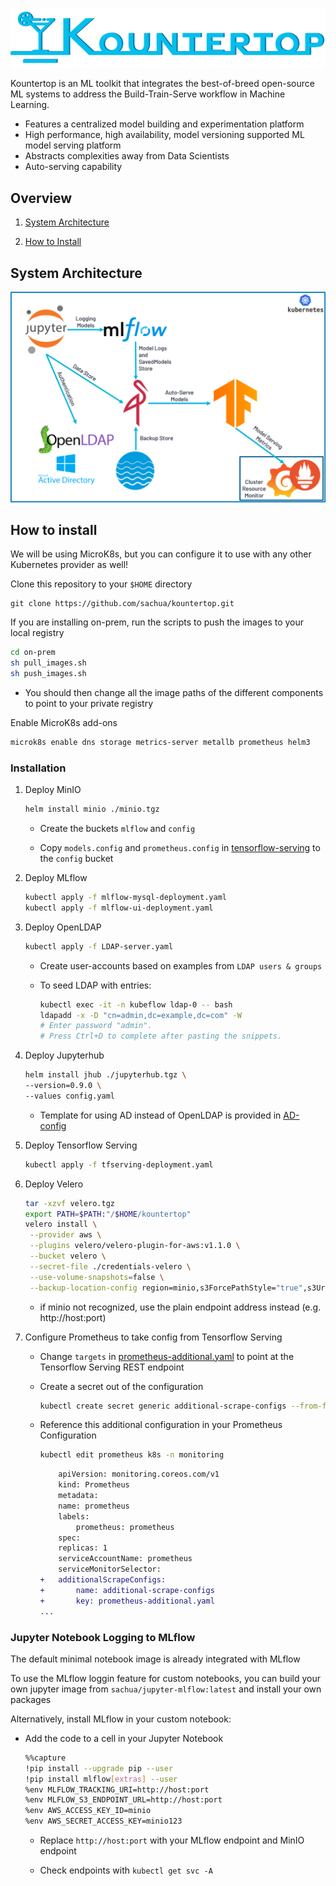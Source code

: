 ![Kountertop](./images/Kountertop_blue.png)

Kountertop is an ML toolkit that integrates the best-of-breed open-source ML systems to address the Build-Train-Serve workflow in Machine Learning.

 * Features a centralized model building and experimentation platform
 * High performance, high availability, model versioning supported ML model serving platform
 * Abstracts complexities away from Data Scientists
 * Auto-serving capability

## Overview

1. [System Architecture](#system-architecture)

2. [How to Install](#how-to-install)

## System Architecture
![System Architecture](./images/system_architecture.png)

## How to install

We will be using MicroK8s, but you can configure it to use with any other Kubernetes provider as well!

Clone this repository to your `$HOME` directory

```
git clone https://github.com/sachua/kountertop.git
```

If you are installing on-prem, run the scripts to push the images to your local registry

```bash
cd on-prem
sh pull_images.sh
sh push_images.sh
```
    
* You should then change all the image paths of the different components to point to your private registry

Enable MicroK8s add-ons

```bash
microk8s enable dns storage metrics-server metallb prometheus helm3
```

### Installation

1. Deploy MinIO

    ```bash
    helm install minio ./minio.tgz
    ```

    * Create the buckets ```mlflow``` and ```config```

    * Copy ```models.config``` and ```prometheus.config``` in [tensorflow-serving](./tensorflow-serving) to the ```config``` bucket

2. Deploy MLflow

    ```bash
    kubectl apply -f mlflow-mysql-deployment.yaml
    kubectl apply -f mlflow-ui-deployment.yaml
    ```

3. Deploy OpenLDAP

    ```bash
    kubectl apply -f LDAP-server.yaml
    ```

    * Create user-accounts based on examples from ```LDAP users & groups```

    * To seed LDAP with entries:

        ```bash
        kubectl exec -it -n kubeflow ldap-0 -- bash
        ldapadd -x -D "cn=admin,dc=example,dc=com" -W
        # Enter password "admin".
        # Press Ctrl+D to complete after pasting the snippets.
        ```

4. Deploy Jupyterhub

    ```bash
    helm install jhub ./jupyterhub.tgz \
    --version=0.9.0 \
    --values config.yaml
    ```
    
    * Template for using AD instead of OpenLDAP is provided in [AD-config](AD-config.yaml)
    
5. Deploy Tensorflow Serving

    ```bash
    kubectl apply -f tfserving-deployment.yaml
    ```

6. Deploy Velero

    ```bash
    tar -xzvf velero.tgz
    export PATH=$PATH:"/$HOME/kountertop"
    velero install \
     --provider aws \
     --plugins velero/velero-plugin-for-aws:v1.1.0 \
     --bucket velero \
     --secret-file ./credentials-velero \
     --use-volume-snapshots=false \
     --backup-location-config region=minio,s3ForcePathStyle="true",s3Url=http://minio.default.svc.cluster.local:9000
    ```
    
    * if minio not recognized, use the plain endpoint address instead (e.g. http://<span></span>host:port) 

7. Configure Prometheus to take config from Tensorflow Serving

    * Change `targets` in [prometheus-additional.yaml](prometheus-additional.yaml) to point at the Tensorflow Serving REST endpoint

    * Create a secret out of the configuration

        ```bash
        kubectl create secret generic additional-scrape-configs --from-file=prometheus-additional.yaml -n monitoring -oyaml > additional-scrape-configs.yaml
        ```

    * Reference this additional configuration in your Prometheus Configuration

        ```bash
        kubectl edit prometheus k8s -n monitoring
        ```

        ```diff
            apiVersion: monitoring.coreos.com/v1
            kind: Prometheus
            metadata:
            name: prometheus
            labels:
                prometheus: prometheus
            spec:
            replicas: 1
            serviceAccountName: prometheus
            serviceMonitorSelector:
        +   additionalScrapeConfigs:
        +       name: additional-scrape-configs
        +       key: prometheus-additional.yaml
        ...
        ```
### Jupyter Notebook Logging to MLflow
The default minimal notebook image is already integrated with MLflow

To use the MLflow loggin feature for custom notebooks, you can build your own jupyter image from `sachua/jupyter-mlflow:latest` and install your own packages

Alternatively, install MLflow in your custom notebook:
* Add the code to a cell in your Jupyter Notebook

    ```bash
    %%capture
    !pip install --upgrade pip --user
    !pip install mlflow[extras] --user
    %env MLFLOW_TRACKING_URI=http://host:port
    %env MLFLOW_S3_ENDPOINT_URL=http://host:port
    %env AWS_ACCESS_KEY_ID=minio
    %env AWS_SECRET_ACCESS_KEY=minio123
    ```

    * Replace `http://host:port` with your MLflow endpoint and MinIO endpoint

    * Check endpoints with `kubectl get svc -A`
